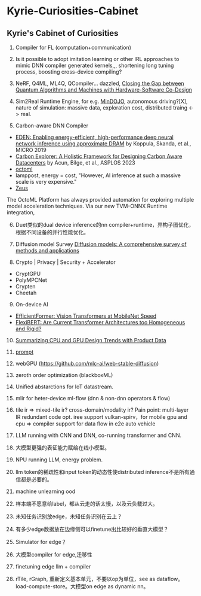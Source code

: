 # Kyrie-Curiosities-Cabinet
## Kyrie's Cabinet of Curiosities 

1. Compiler for FL (computation+communication)

2. Is it possible to adopt imitation learning or other IRL approaches to mimic DNN compiler generated kernels,,, shortening long tuning process, boosting cross-device compiling?

3. NeRF, Q4ML, ML4Q, QCompiler... dazzled, [Closing the Gap between Quantum Algorithms and Machines with Hardware-Software Co-Design](https://people.cs.uchicago.edu/~ftchong/Chong-QC-UCLA19.pdf)

4. Sim2Real Runtime Engine, for e.g. [MinDOJO](https://github.com/MineDojo/MineDojo), autonomous driving?[X], nature of simulation: massive data, exploration cost, distributed traing <-> real. 

5. Carbon-aware DNN Compiler
- [EDEN: Enabling energy-efficient, high-performance deep neural network inference using approximate DRAM](https://dl.acm.org/doi/pdf/10.1145/3352460.3358280) by Koppula, Skanda, et al., MICRO 2019
- [Carbon Explorer: A Holistic Framework for Designing Carbon Aware Datacenters](https://www.seas.upenn.edu/~leebcc/documents/acun23-explorer.pdf) by Acun, Bilge, et al., ASPLOS 2023
- [octoml](https://www.linkedin.com/pulse/octoml-drives-down-production-ai-inference-costs-microsoft-octoml/?trackingId=Q2kohbkIR0qJ8TOzKcBc5Q%3D%3D)
- lamppost, energy = cost,  "However, AI inference at such a massive scale is very expensive."
- [Zeus](https://symbioticlab.org/publications/files/zeus:nsdi23/zeus-nsdi23.pdf)

The OctoML Platform has always provided automation for exploring multiple model acceleration techniques. Via our new TVM-ONNX Runtime integration, 

6. Duet类似的dual device inference的nn compiler+runtime，异构子图优化，根据不同设备的并行性能优化。

7. Diffusion model Survey [Diffusion models: A comprehensive survey of methods and applications](https://arxiv.org/pdf/2209.00796)

8. Crypto | Privacy | Security + Accelerator
- CryptGPU
- PolyMPCNet
- Crypten
- Cheetah

9. On-device AI
- [EfficientFormer: Vision Transformers at MobileNet Speed](https://arxiv.org/pdf/2206.01191)
- [FlexiBERT: Are Current Transformer Architectures too Homogeneous and Rigid?](https://arxiv.org/pdf/2205.11656)

10. [Summarizing CPU and GPU Design Trends with Product Data](https://chip-dataset.vercel.app/)
 
11. [prompt](https://github.com/ZrrSkywalker/CaFo)

12. webGPU (https://github.com/mlc-ai/web-stable-diffusion)

13. zeroth order optimization (blackboxML)

14. Unified abstarctions for IoT datastream.

15. mlir for heter-device ml-flow (dnn & non-dnn operators & flow)

16. tile ir => mixed-tile ir? cross-domain/modality ir? Pain point: multi-layer IR redundant code opt. iree support vulkan-spirv，for mobile gpu and cpu => compiler support for data flow in e2e auto vehicle

17. LLM running with CNN and DNN, co-running transformer and CNN.

18. 大模型更强的表征能力赋给在线小模型。

18. NPU running LLM, energy problem.

19. llm token的稀疏性和input token的动态性使distributed inference不是所有通信都是必要的。

20. machine unlearning ood

21. 样本端不愿意给label，都从云走的话太慢，以及云负载过大。

22. 未知任务识别放edge，未知任务识别在云上？

23. 有多少edge数据放在边缘侧可以finetune出比较好的垂直大模型？

24. Simulator for edge？

25. 大模型compiler for edge,迁移性

26. finetuning edge llm + compiler

27. rTile, rGraph, 重新定义基本单元，不要以op为单位，see as dataflow。load-compute-store。大模型on edge as dynamic nn。
